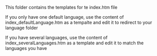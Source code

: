 This folder contains the templates for te index.htm file

If you only have one default language, use the content of index_defaultLanguage.htm as a tempalte and edit it to redirect to your language folder

If you have several languages, use the content of index_severalLanguages.htm as a template and edit it to match the languages you have